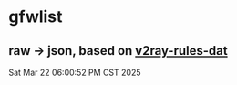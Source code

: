 # gfwlist
## raw -> json, based on [v2ray-rules-dat](https://github.com/Loyalsoldier/v2ray-rules-dat)
Sat Mar 22 06:00:52 PM CST 2025


